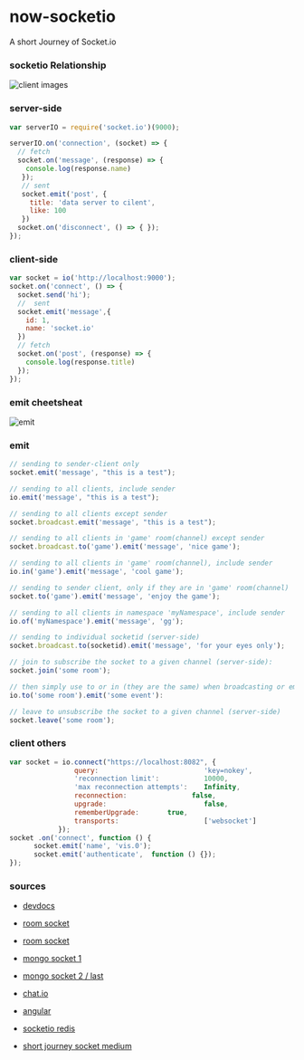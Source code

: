 # now-socketio
A short Journey of Socket.io

### socketio Relationship

![client images](https://cdn-images-1.medium.com/max/2000/1*Ju3JkhXr0Jrb_tAb0LiIhw.png)

### server-side

```js
var serverIO = require('socket.io')(9000);

serverIO.on('connection', (socket) => {
  // fetch
  socket.on('message', (response) => {
    console.log(response.name)
   });
   // sent
   socket.emit('post', {
     title: 'data server to cilent',
     like: 100
   })
  socket.on('disconnect', () => { });
});
```

### client-side

```js
var socket = io('http://localhost:9000');
socket.on('connect', () => {
  socket.send('hi');
  //  sent
  socket.emit('message',{
    id: 1,
    name: 'socket.io'
  })
  // fetch
  socket.on('post', (response) => {
    console.log(response.title)
  });
});
```

### emit cheetsheat

![emit](https://cdn-images-1.medium.com/max/2000/1*1hAQzCAuZzhkBPtMpsN5KA.png)

### emit

```js
// sending to sender-client only
socket.emit('message', "this is a test");

// sending to all clients, include sender
io.emit('message', "this is a test");

// sending to all clients except sender
socket.broadcast.emit('message', "this is a test");

// sending to all clients in 'game' room(channel) except sender
socket.broadcast.to('game').emit('message', 'nice game');

// sending to all clients in 'game' room(channel), include sender
io.in('game').emit('message', 'cool game');

// sending to sender client, only if they are in 'game' room(channel)
socket.to('game').emit('message', 'enjoy the game');

// sending to all clients in namespace 'myNamespace', include sender
io.of('myNamespace').emit('message', 'gg');

// sending to individual socketid (server-side)
socket.broadcast.to(socketid).emit('message', 'for your eyes only');

// join to subscribe the socket to a given channel (server-side):
socket.join('some room');

// then simply use to or in (they are the same) when broadcasting or emitting (server-side)
io.to('some room').emit('some event'):

// leave to unsubscribe the socket to a given channel (server-side)
socket.leave('some room');

```

### client others

```js
var socket = io.connect("https://localhost:8082", {
                query:                          'key=nokey',
                'reconnection limit':           10000,
                'max reconnection attempts':    Infinity,
                reconnection:                false,
                upgrade:                        false,
                rememberUpgrade:       true,
                transports:                     ['websocket']
            });
socket .on('connect', function () {
      socket.emit('name', 'vis.0');
      socket.emit('authenticate',  function () {});
});
```

### sources

* [devdocs](http://devdocs.io/socketio/)
* [room socket](https://gist.github.com/mostafa6765/482d28caa02f59f6da12d13ea907e856)
* [room socket](https://gist.github.com/crtr0/2896891)

* [mongo socket 1](https://www.youtube.com/watch?v=8Y6mWhcdSUM)
* [mongo socket 2 / last](https://www.youtube.com/watch?v=hrRue5Rt6Is)


* [chat.io](https://github.com/OmarElGabry/chat.io/blob/master/app/socket/index.js)

* [angular](https://github.com/ShankyTiwari/Realtime-Private-Chat-using-AngularJs-Nodejs-and-Mysql)

* [socketio redis](https://github.com/socketio/socket.io-redis)

* [short journey socket medium](https://medium.com/code4mk-org/a-short-journey-of-socket-io-with-code4mk-86c9e198720e)
